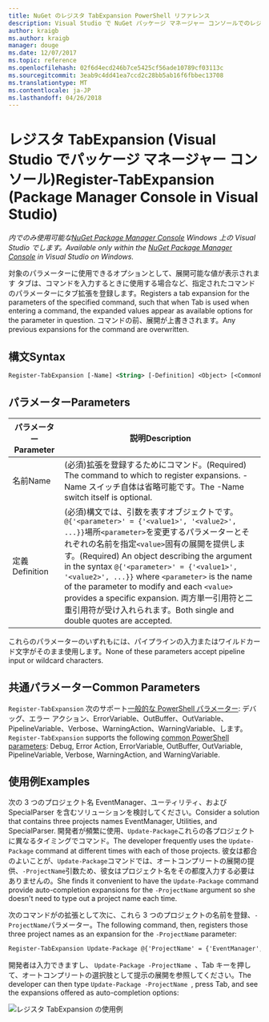```yaml
---
title: NuGet のレジスタ TabExpansion PowerShell リファレンス
description: Visual Studio で NuGet パッケージ マネージャー コンソールでのレジスタ TabExpansion PowerShell コマンドのリファレンスです。
author: kraigb
ms.author: kraigb
manager: douge
ms.date: 12/07/2017
ms.topic: reference
ms.openlocfilehash: 02f6d4ecd246b7ce5425cf56ade10789cf03113c
ms.sourcegitcommit: 3eab9c4dd41ea7ccd2c28bb5ab16f6fbbec13708
ms.translationtype: MT
ms.contentlocale: ja-JP
ms.lasthandoff: 04/26/2018
---
```

# <a name="register-tabexpansion-package-manager-console-in-visual-studio"></a><span data-ttu-id="b8f05-103">レジスタ TabExpansion (Visual Studio でパッケージ マネージャー コンソール)</span><span class="sxs-lookup"><span data-stu-id="b8f05-103">Register-TabExpansion (Package Manager Console in Visual Studio)</span></span>

<span data-ttu-id="b8f05-104">*内でのみ使用可能な[NuGet Package Manager Console](package-manager-console.md) Windows 上の Visual Studio でします。*</span><span class="sxs-lookup"><span data-stu-id="b8f05-104">*Available only within the [NuGet Package Manager Console](package-manager-console.md) in Visual Studio on Windows.*</span></span>

<span data-ttu-id="b8f05-105">対象のパラメーターに使用できるオプションとして、展開可能な値が表示されます タブは、コマンドを入力するときに使用する場合など、指定されたコマンドのパラメーターにタブ拡張を登録します。</span><span class="sxs-lookup"><span data-stu-id="b8f05-105">Registers a tab expansion for the parameters of the specified command, such that when Tab is used when entering a command, the expanded values appear as available options for the parameter in question.</span></span> <span data-ttu-id="b8f05-106">コマンドの前、展開が上書きされます。</span><span class="sxs-lookup"><span data-stu-id="b8f05-106">Any previous expansions for the command are overwritten.</span></span>

## <a name="syntax"></a><span data-ttu-id="b8f05-107">構文</span><span class="sxs-lookup"><span data-stu-id="b8f05-107">Syntax</span></span>

```ps
Register-TabExpansion [-Name] <String> [-Definition] <Object> [<CommonParameters>]
```

## <a name="parameters"></a><span data-ttu-id="b8f05-108">パラメーター</span><span class="sxs-lookup"><span data-stu-id="b8f05-108">Parameters</span></span>

| <span data-ttu-id="b8f05-109">パラメーター</span><span class="sxs-lookup"><span data-stu-id="b8f05-109">Parameter</span></span> | <span data-ttu-id="b8f05-110">説明</span><span class="sxs-lookup"><span data-stu-id="b8f05-110">Description</span></span> |
| --- | --- |
| <span data-ttu-id="b8f05-111">名前</span><span class="sxs-lookup"><span data-stu-id="b8f05-111">Name</span></span> | <span data-ttu-id="b8f05-112">(必須)拡張を登録するためにコマンド。</span><span class="sxs-lookup"><span data-stu-id="b8f05-112">(Required) The command to which to register expansions.</span></span> <span data-ttu-id="b8f05-113">-Name スイッチ自体は省略可能です。</span><span class="sxs-lookup"><span data-stu-id="b8f05-113">The -Name switch itself is optional.</span></span> |
| <span data-ttu-id="b8f05-114">定義</span><span class="sxs-lookup"><span data-stu-id="b8f05-114">Definition</span></span> | <span data-ttu-id="b8f05-115">(必須)構文では、引数を表すオブジェクトです。`@{'<parameter>' = {'<value1>', '<value2>', ...}}`場所`<parameter>`を変更するパラメーターとそれぞれの名前を指定`<value>`固有の展開を提供します。</span><span class="sxs-lookup"><span data-stu-id="b8f05-115">(Required) An object describing the argument in the syntax `@{'<parameter>' = {'<value1>', '<value2>', ...}}` where `<parameter>` is the name of the parameter to modify and each `<value>` provides a specific expansion.</span></span> <span data-ttu-id="b8f05-116">両方単一引用符と二重引用符が受け入れられます。</span><span class="sxs-lookup"><span data-stu-id="b8f05-116">Both single and double quotes are accepted.</span></span> |

<span data-ttu-id="b8f05-117">これらのパラメーターのいずれもには、パイプラインの入力またはワイルドカード文字がそのまま使用します。</span><span class="sxs-lookup"><span data-stu-id="b8f05-117">None of these parameters accept pipeline input or wildcard characters.</span></span>

## <a name="common-parameters"></a><span data-ttu-id="b8f05-118">共通パラメーター</span><span class="sxs-lookup"><span data-stu-id="b8f05-118">Common Parameters</span></span>

<span data-ttu-id="b8f05-119">`Register-TabExpansion` 次のサポート[一般的な PowerShell パラメーター](http://go.microsoft.com/fwlink/?LinkID=113216): デバッグ、エラー アクション、ErrorVariable、OutBuffer、OutVariable、PipelineVariable、Verbose、WarningAction、WarningVariable、します。</span><span class="sxs-lookup"><span data-stu-id="b8f05-119">`Register-TabExpansion` supports the following [common PowerShell parameters](http://go.microsoft.com/fwlink/?LinkID=113216): Debug, Error Action, ErrorVariable, OutBuffer, OutVariable, PipelineVariable, Verbose, WarningAction, and WarningVariable.</span></span>

## <a name="examples"></a><span data-ttu-id="b8f05-120">使用例</span><span class="sxs-lookup"><span data-stu-id="b8f05-120">Examples</span></span>

<span data-ttu-id="b8f05-121">次の 3 つのプロジェクト名 EventManager、ユーティリティ、および SpecialParser を含むソリューションを検討してください。</span><span class="sxs-lookup"><span data-stu-id="b8f05-121">Consider a solution that contains three projects names EventManager, Utilities, and SpecialParser.</span></span> <span data-ttu-id="b8f05-122">開発者が頻繁に使用、`Update-Package`これらの各プロジェクトに異なるタイミングでコマンド。</span><span class="sxs-lookup"><span data-stu-id="b8f05-122">The developer frequently uses the `Update-Package` command at different times with each of those projects.</span></span> <span data-ttu-id="b8f05-123">彼女は都合のよいことが、`Update-Package`コマンドでは、オートコンプリートの展開の提供、`-ProjectName`引数ため、彼女はプロジェクト名をその都度入力する必要はありませんの。</span><span class="sxs-lookup"><span data-stu-id="b8f05-123">She finds it convenient to have the `Update-Package` command provide auto-completion expansions for the `-ProjectName` argument so she doesn't need to type out a project name each time.</span></span> 

<span data-ttu-id="b8f05-124">次のコマンドがの拡張として次に、これら 3 つのプロジェクトの名前を登録、`-ProjectName`パラメーター。</span><span class="sxs-lookup"><span data-stu-id="b8f05-124">The following command, then, registers those three project names as an expansion for the `-ProjectName` parameter:</span></span>

```ps
Register-TabExpansion Update-Package @{'ProjectName' = {'EventManager', 'Utilities', 'SpecialParser'}}    
```

<span data-ttu-id="b8f05-125">開発者は入力できますし、 `Update-Package -ProjectName `、Tab キーを押して、オートコンプリートの選択肢として提示の展開を参照してください。</span><span class="sxs-lookup"><span data-stu-id="b8f05-125">The developer can then type `Update-Package -ProjectName `, press Tab, and see the expansions offered as auto-completion options:</span></span>

![レジスタ TabExpansion の使用例](media/Register-TabExpansion-Example.png)
